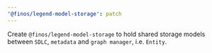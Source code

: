 ```yaml
---
'@finos/legend-model-storage': patch
---
```


Create `@finos/legend-model-storage` to hold shared storage models between `SDLC`, `metadata` and `graph manager`, i.e. `Entity`.
